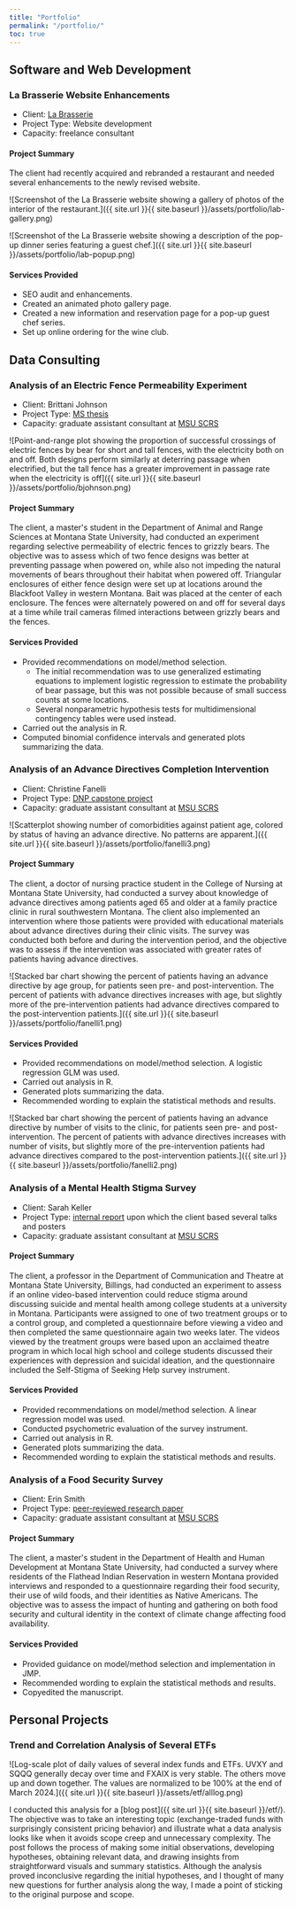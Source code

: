 ```yaml
---
title: "Portfolio"
permalink: "/portfolio/"
toc: true
---
```



## Software and Web Development


### La Brasserie Website Enhancements

- Client: [La Brasserie](https://www.labrasseriemt.com/)
- Project Type: Website development
- Capacity: freelance consultant

#### Project Summary

The client had recently acquired and rebranded a restaurant and needed several
enhancements to the newly revised website.

![Screenshot of the La Brasserie website showing a gallery of photos of the interior of the restaurant.]({{ site.url }}{{ site.baseurl }}/assets/portfolio/lab-gallery.png)

![Screenshot of the La Brasserie website showing a description of the pop-up dinner series featuring a guest chef.]({{ site.url }}{{ site.baseurl }}/assets/portfolio/lab-popup.png)

#### Services Provided

- SEO audit and enhancements.
- Created an animated photo gallery page.
- Created a new information and reservation page for a pop-up guest chef series.
- Set up online ordering for the wine club.


## Data Consulting


<!--
### Analysis of Atrial Fibrillation and Heart Rate Variability Time Series Data

- Client: Alan Wanderer
- Project Type: data analysis
- Capacity: freelance consultant

![Bar chart showing the percent of days in each month ]({{ site.url }}{{ site.baseurl }}/assets/portfolio/af.png)

#### Project Summary

The client, a retired research MD, self-administered an experimental magnesium
supplementation regimen with the hypothesis that it would manage his atrial
fibrillation (AF). He collected monthly AF detection and heart rate variability
(HRV) data via his Apple Watch. He produced a chart which appeared to show a
compelling confirmation of his hypothesis, and requested an independent
statistical analysis to quantify the effect. The analysis would be used in a
chapter of a book he was authoring.

#### Services Provided

- Identified and performed appropriate statistical tests.
- Provided a detailed report with data summaries and accurate statistical
  language.
- Reviewed the relevant portion of the manuscript.
-->


### Analysis of an Electric Fence Permeability Experiment

- Client: Brittani Johnson
- Project Type: [MS thesis](https://scholarworks.montana.edu/handle/1/14687)
- Capacity: graduate assistant consultant at [MSU SCRS](https://www.montana.edu/statisticalconsulting)

![Point-and-range plot showing the proportion of successful crossings of electric fences by bear for short and tall fences, with the electricity both on and off. Both designs perform similarly at deterring passage when electrified, but the tall fence has a greater improvement in passage rate when the electricity is off]({{ site.url }}{{ site.baseurl }}/assets/portfolio/bjohnson.png)

#### Project Summary

The client, a master's student in the Department of Animal and Range Sciences
at Montana State University, had conducted an experiment regarding selective
permeability of electric fences to grizzly bears. The objective was to assess
which of two fence designs was better at preventing passage when powered on,
while also not impeding the natural movements of bears throughout their habitat
when powered off. Triangular enclosures of either fence design were set up at
locations around the Blackfoot Valley in western Montana. Bait was placed at
the center of each enclosure. The fences were alternately powered on and off for
several days at a time while trail cameras filmed interactions between grizzly
bears and the fences.

#### Services Provided

- Provided recommendations on model/method selection.
    - The initial recommendation was to use generalized estimating equations
      to implement logistic regression to estimate the probability of bear
      passage, but this was not possible because of small success counts
      at some locations.
    - Several nonparametric hypothesis tests for multidimensional contingency
      tables were used instead.
- Carried out the analysis in R.
- Computed binomial confidence intervals and generated plots summarizing the
  data.


### Analysis of an Advance Directives Completion Intervention

- Client: Christine Fanelli
- Project Type: [DNP capstone project](https://scholarworks.montana.edu/handle/1/12777)
- Capacity: graduate assistant consultant at [MSU SCRS](https://www.montana.edu/statisticalconsulting)

![Scatterplot showing number of comorbidities against patient age, colored by status of having an advance directive. No patterns are apparent.]({{ site.url }}{{ site.baseurl }}/assets/portfolio/fanelli3.png)

#### Project Summary

The client, a doctor of nursing practice student in the College of Nursing at
Montana State University, had conducted a survey about knowledge of advance
directives among patients aged 65 and older at a family practice clinic in rural
southwestern Montana. The client also implemented an intervention where those
patients were provided with educational materials about advance directives
during their clinic visits. The survey was conducted both before and during the
intervention period, and the objective was to assess if the intervention was
associated with greater rates of patients having advance directives.

![Stacked bar chart showing the percent of patients having an advance directive by age group, for patients seen pre- and post-intervention. The percent of patients with advance directives increases with age, but slightly more of the pre-intervention patients had advance directives compared to the post-intervention patients.]({{ site.url }}{{ site.baseurl }}/assets/portfolio/fanelli1.png)

#### Services Provided

- Provided recommendations on model/method selection. A logistic regression
  GLM was used.
- Carried out analysis in R.
- Generated plots summarizing the data.
- Recommended wording to explain the statistical methods and results.

![Stacked bar chart showing the percent of patients having an advance directive by number of visits to the clinic, for patients seen pre- and post-intervention. The percent of patients with advance directives increases with number of visits, but slightly more of the pre-intervention patients had advance directives compared to the post-intervention patients.]({{ site.url }}{{ site.baseurl }}/assets/portfolio/fanelli2.png)

### Analysis of a Mental Health Stigma Survey

- Client: Sarah Keller
- Project Type: [internal report](https://scholarworks.montana.edu/handle/1/14927)
  upon which the client based several talks and posters
- Capacity: graduate assistant consultant at [MSU SCRS](https://www.montana.edu/statisticalconsulting)

#### Project Summary

The client, a professor in the Department of Communication and Theatre at
Montana State University, Billings, had conducted an experiment to assess if
an online video-based intervention could reduce stigma around discussing
suicide and mental health among college students at a university in Montana.
Participants were assigned to one of two treatment groups or to a control
group, and completed a questionnaire before viewing a video and then completed
the same questionnaire again two weeks later. The videos viewed by the
treatment groups were based upon an acclaimed theatre program in which local
high school and college students discussed their experiences with depression
and suicidal ideation, and the questionnaire included the Self-Stigma of
Seeking Help survey instrument.

#### Services Provided

- Provided recommendations on model/method selection. A linear regression
  model was used.
- Conducted psychometric evaluation of the survey instrument.
- Carried out analysis in R.
- Generated plots summarizing the data.
- Recommended wording to explain the statistical methods and results.


### Analysis of a Food Security Survey

- Client: Erin Smith
- Project Type: [peer-reviewed research paper](https://doi.org/10.5304/jafscd.2019.09B.011)
- Capacity: graduate assistant consultant at [MSU SCRS](https://www.montana.edu/statisticalconsulting)

#### Project Summary

The client, a master's student in the Department of Health and Human Development
at Montana State University, had conducted a survey where residents of the
Flathead Indian Reservation in western Montana provided interviews and responded
to a questionnaire regarding their food security, their use of wild foods, and
their identities as Native Americans. The objective was to assess the impact of
hunting and gathering on both food security and cultural identity in the context
of climate change affecting food availability.

#### Services Provided

- Provided guidance on model/method selection and implementation in JMP.
- Recommended wording to explain the statistical methods and results.
- Copyedited the manuscript.



## Personal Projects


### Trend and Correlation Analysis of Several ETFs

![Log-scale plot of daily values of several index funds and ETFs. UVXY
and SQQQ generally decay over time and FXAIX is very stable. The others move
up and down together. The values are normalized to be 100% at the end of
March 2024.]({{ site.url }}{{ site.baseurl }}/assets/etf/alllog.png)

I conducted this analysis for a
[blog post]({{ site.url }}{{ site.baseurl }}/etf/). The objective was to take
an interesting topic (exchange-traded funds with surprisingly consistent
pricing behavior) and illustrate what a data analysis looks like when it avoids
scope creep and unnecessary complexity. The post follows the process of making
some initial observations, developing hypotheses, obtaining relevant data,
and drawing insights from straightforward visuals and summary statistics.
Although the analysis proved inconclusive regarding the initial hypotheses,
and I thought of many new questions for further analysis along the way, I made
a point of sticking to the original purpose and scope.

